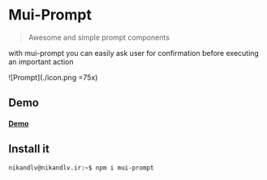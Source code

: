 # Mui-Prompt

> Awesome and simple prompt components

with mui-prompt you can easily ask user for confirmation before executing an important action

![Prompt](./icon.png =75x)


## Demo

#### [Demo](http://nikandlv.github.io/mui-prompt)

## Install it

```console
nikandlv@nikandlv.ir:~$ npm i mui-prompt
```
